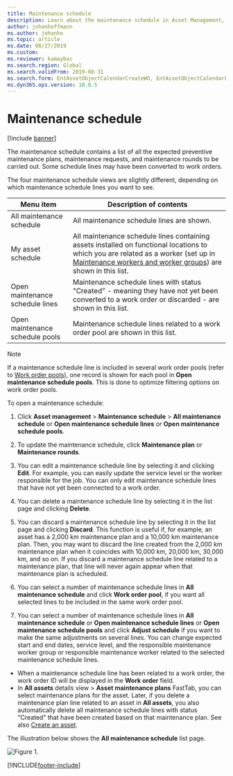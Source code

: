 ```yaml
---
title: Maintenance schedule
description: Learn about the maintenance schedule in Asset Management, including a table that provides a description of contents for various menu items.
author: johanhoffmann
ms.author: johanho
ms.topic: article
ms.date: 08/27/2019
ms.custom:
ms.reviewer: kamaybac 
ms.search.region: Global
ms.search.validFrom: 2019-08-31
ms.search.form: EntAssetObjectCalendarCreateWO, EntAssetObjectCalendarListPagePoolsOpen, EntAssetObjectCalendarListPage, EntAssetObjectCalendarListPagePreviewPart, EntAssetObjectCalendarEdit, EntAssetObjectCalendarAdjust, EntAssetObjectCalendarDiscard, EntAssetObjectCalendarInfoPart 
ms.dyn365.ops.version: 10.0.5
---
```


# Maintenance schedule

[!include [banner](../../includes/banner.md)]

 

The maintenance schedule contains a list of all the expected preventive maintenance plans, maintenance requests, and maintenance rounds to be carried out. Some schedule lines may have been converted to work orders.

The four maintenance schedule views are slightly different, depending on which maintenance schedule lines you want to see.

| Menu item                  | Description of contents                                                                                                                                             |
|----------------------------|----------------------------------------------------------------------------------------------------------------------------------------------------------------------------------------------|
| All maintenance schedule       | All maintenance schedule lines are shown.     |
| My asset schedule        | All maintenance schedule lines containing assets installed on functional locations to which you are related as a worker (set up in [Maintenance workers and worker groups](../setup-for-objects/workers-and-worker-groups.md)) are shown in this list. |
| Open maintenance schedule lines | Maintenance schedule lines with status "Created" - meaning they have not yet been converted to a work order or discarded - are shown in this list.                                            |
| Open maintenance schedule pools | Maintenance schedule lines related to a work order pool are shown in this list.                                                                                                                  |

>[!NOTE]
>If a maintenance schedule line is included in several work order pools (refer to [Work order pools](../work-orders/work-order-pools.md)), one record is shown for each pool in **Open maintenance schedule pools**. This is done to optimize filtering options on work order pools.

To open a maintenance schedule:

1. Click **Asset management** > **Maintenance schedule** > **All maintenance schedule** or **Open maintenance schedule lines** or **Open maintenance schedule pools**.

2. To update the maintenance schedule, click **Maintenance plan** or **Maintenance rounds**. 

3. You can edit a maintenance schedule line by selecting it and clicking **Edit**. For example, you can easily update the service level or the worker responsible for the job. You can only edit maintenance schedule lines that have not yet been connected to a work order.

4. You can delete a maintenance schedule line by selecting it in the list page and clicking **Delete**.

5. You can discard a maintenance schedule line by selecting it in the list page and clicking **Discard**. This function is useful if, for example, an asset has a 2,000 km maintenance plan and a 10,000 km maintenance plan. Then, you may want to discard the line created from the 2,000 km maintenance plan when it coincides with 10,000 km, 20,000 km, 30,000 km, and so on. If you discard a maintenance schedule line related to a maintenance plan, that line will never again appear when that maintenance plan is scheduled.

6. You can select a number of maintenance schedule lines in **All maintenance schedule** and click **Work order pool**, if you want all selected lines to be included in the same work order pool.

7. You can select a number of maintenance schedule lines in **All maintenance schedule** or **Open maintenance schedule lines** or **Open maintenance schedule pools** and click **Adjust schedule** if you want to make the same adjustments on several lines. You can change expected start and end dates, service level, and the responsible maintenance worker group or responsible maintenance worker related to the selected maintenance schedule lines.

- When a maintenance schedule line has been related to a work order, the work order ID will be displayed in the **Work order** field.  
- In **All assets** details view > **Asset maintenance plans** FastTab, you can select maintenance plans for the asset. Later, if you delete a maintenance plan line related to an asset in **All assets**, you also automatically delete all maintenance schedule lines with status "Created" that have been created based on that maintenance plan. See also [Create an asset](../objects/create-an-object.md).

The illustration below shows the **All maintenance schedule** list page.

![Figure 1.](media/16-preventive-maintenance.png)



[!INCLUDE[footer-include](../../../includes/footer-banner.md)]